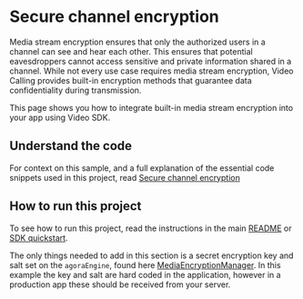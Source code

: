 # Secure channel encryption

Media stream encryption ensures that only the authorized users in a channel can see and hear each other. This ensures that potential eavesdroppers cannot access sensitive and private information shared in a channel. While not every use case requires media stream encryption, Video Calling provides built-in encryption methods that guarantee data confidentiality during transmission.

This page shows you how to integrate built-in media stream encryption into your app using Video SDK.

## Understand the code

For context on this sample, and a full explanation of the essential code snippets used in this project, read [Secure channel encryption](https://docs-beta.agora.io/en/video-calling/develop/media-stream-encryption)


## How to run this project

To see how to run this project, read the instructions in the main [README](../README.md) or [SDK quickstart](https://docs-beta.agora.io/en/video-calling/get-started/get-started-sdk).

The only things needed to add in this section is a secret encryption key and salt set on the `agoraEngine`, found here [MediaEncryptionManager](MediaEncryptionView.swift#L21-46). In this example the key and salt are hard coded in the application, however in a production app these should be received from your server.

